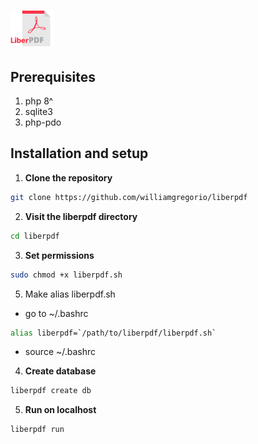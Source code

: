 # <img src="/assets/liberpdf-logo.png" width="70px" />

## Prerequisites
1. php 8^
2. sqlite3
3. php-pdo

## Installation and setup
1. **Clone the repository**
```bash
git clone https://github.com/williamgregorio/liberpdf
```
2. **Visit the liberpdf directory**
```bash
cd liberpdf
```
3. **Set permissions**
```bash
sudo chmod +x liberpdf.sh
```
5. Make alias liberpdf.sh
- go to ~/.bashrc
```bash 
alias liberpdf=`/path/to/liberpdf/liberpdf.sh`
```
- source ~/.bashrc
4. **Create database**
```bash
liberpdf create db
```
5. **Run on localhost**
```bash
liberpdf run
```
